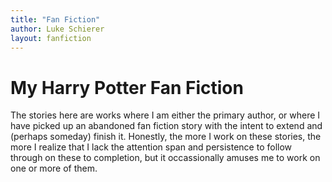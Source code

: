```yaml
---
title: "Fan Fiction"
author: Luke Schierer
layout: fanfiction
---
```


# My Harry Potter Fan Fiction

The stories here are works where I am either the primary author, or where I
have picked up an abandoned fan fiction story with the intent to extend and
(perhaps someday) finish it. Honestly, the more I work on these stories, the
more I realize that I lack the attention span and persistence to follow through
on these to completion, but it occassionally amuses me to work on one or more
of them.

<collection-cardgrid collection="FanFiction"></collection-cardgrid>
